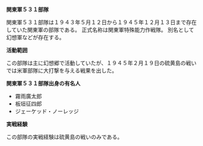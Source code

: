 **関東軍５３１部隊**

関東軍５３１部隊は１９４３年５月１２日から１９４５年１２月１３日まで存在していた関東軍の部隊である。
正式名称は関東軍特殊能力作戦隊。
別名として幻想軍などが存在する。

**活動範囲**

この部隊は主に幻想郷で活動していたが、１９４５年２月１９日の硫黄島の戦いでは米軍部隊に大打撃を与える戦果を出した。

**関東軍５３１部隊出身の有名人**

 - 霧雨廣太郎
 - 板垣征四郎
 - ジェーケッド・ノーレッジ

**実戦経験**

 この部隊の実戦経験は硫黄島の戦いのみである。
